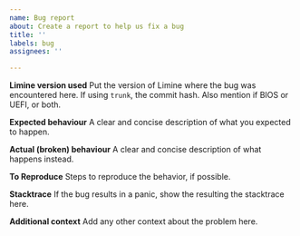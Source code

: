 ```yaml
---
name: Bug report
about: Create a report to help us fix a bug
title: ''
labels: bug
assignees: ''

---
```


**Limine version used**
Put the version of Limine where the bug was encountered here. If using `trunk`, the commit hash. Also mention if BIOS or UEFI, or both.

**Expected behaviour**
A clear and concise description of what you expected to happen.

**Actual (broken) behaviour**
A clear and concise description of what happens instead.

**To Reproduce**
Steps to reproduce the behavior, if possible.

**Stacktrace**
If the bug results in a panic, show the resulting the stacktrace here.

**Additional context**
Add any other context about the problem here.
